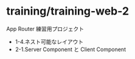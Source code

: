 # training/training-web-2

App Router 練習用プロジェクト

- 1-4.ネスト可能なレイアウト
- 2-1.Server Component と Client Component

